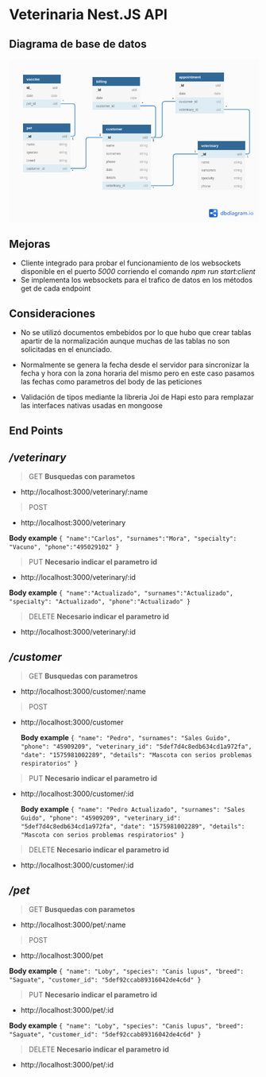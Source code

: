 # Veterinaria Nest.JS API

## **Diagrama de base de datos**

![Image](diagram.png)

## **Mejoras**

- Cliente integrado para probar el funcionamiento de los websockets disponible en el puerto _5000_ corriendo el comando _npm run start:client_
- Se implementa los websockets para el trafico de datos en los métodos get de cada endpoint

## **Consideraciones**

- No se utilizó documentos embebidos por lo que hubo que crear tablas apartir de la normalización aunque muchas de las tablas no son solicitadas en el enunciado.

- Normalmente se genera la fecha desde el servidor para sincronizar la fecha y hora con la zona horaria del mismo pero en este caso pasamos las fechas como parametros del body de las peticiones

- Validación de tipos mediante la libreria Joi de Hapi esto para remplazar las interfaces nativas usadas en mongoose

## **End Points**

## _/veterinary_

> GET **Busquedas con parametos**

<!-- - http://localhost:3000/veterinary -->

- http://localhost:3000/veterinary/:name

> POST

- http://localhost:3000/veterinary

**Body example**
`{ "name":"Carlos", "surnames":"Mora", "specialty": "Vacuno", "phone":"495029102" }`

> PUT **Necesario indicar el parametro id**

- http://localhost:3000/veterinary/:id

**Body example**
`{ "name":"Actualizado", "surnames":"Actualizado", "specialty": "Actualizado", "phone":"Actualizado" }`

> DELETE **Necesario indicar el parametro id**

- http://localhost:3000/veterinary/:id

## _/customer_

> GET **Busquedas con parametros**

<!-- - http://localhost:3000/customer -->

- http://localhost:3000/customer/:name

> POST

- http://localhost:3000/customer

  **Body example**
  `{ "name": "Pedro", "surnames": "Sales Guido", "phone": "45909209", "veterinary_id": "5def7d4c8edb634cd1a972fa", "date": "1575981002289", "details": "Mascota con serios problemas respiratorios" }`

> PUT **Necesario indicar el parametro id**

- http://localhost:3000/customer/:id

  **Body example**
  `{ "name": "Pedro Actualizado", "surnames": "Sales Guido", "phone": "45909209", "veterinary_id": "5def7d4c8edb634cd1a972fa", "date": "1575981002289", "details": "Mascota con serios problemas respiratorios" }`

> DELETE **Necesario indicar el parametro id**

- http://localhost:3000/customer/:id

## _/pet_

> GET **Busquedas con parametos**

<!-- - http://localhost:3000/pet -->

- http://localhost:3000/pet/:name

> POST

- http://localhost:3000/pet

**Body example**
`{ "name": "Loby", "species": "Canis lupus", "breed": "Saguate", "customer_id": "5def92ccab89316042de4c6d" }`

> PUT **Necesario indicar el parametro id**

- http://localhost:3000/pet/:id

**Body example**
`{ "name": "Loby", "species": "Canis lupus", "breed": "Saguate", "customer_id": "5def92ccab89316042de4c6d" }`

> DELETE **Necesario indicar el parametro id**

- http://localhost:3000/pet/:id
